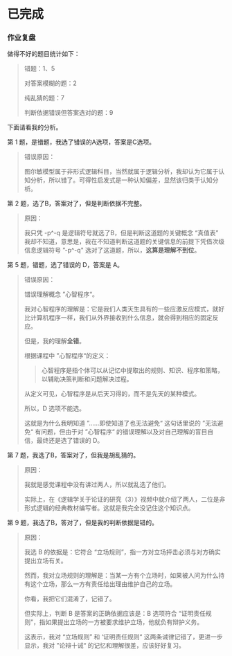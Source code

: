 # 已完成

### 作业复盘

做得不好的题目统计如下：

> 错题：1、5
>
> 对答案模糊的题：2
>
> 纯乱猜的题：7
>
> 判断依据错误但答案选对的题：9

下面请看我的分析。

第 1 题，是错题，我选了错误的A选项，答案是C选项。

> 错误原因：
>
> 图尔敏模型属于非形式逻辑科目，当然就属于逻辑分析，我却认为它属于认知分析，所以错了。可得性启发式是一种认知偏差，显然该归类于认知分析。

第 2 题，选了B，答案对了，但是判断依据不完整。

> 原因：
>
> 我只凭 -p^-q 是逻辑符号就选了B，但是判断这道题的关键概念 “真值表” 我却不知道，意思是，我在不知道判断这道题的关键信息的前提下凭借次级信息逻辑符号 ”-p^-q" 选对了这道题，所以，**这算是理解不到位**。

第 5 题，错题，选了错误的 D，答案是 A。

> 错误原因：
>
> 错误理解概念 ”心智程序“。
>
> 我对心智程序的理解是：它是我们人类天生具有的一些应激反应模式，就好比计算机程序一样，我们从外界接收到什么信息，就会得到相应的固定反应。
>
> 但是，我的理解**全错**。
>
> 根据课程中 ”心智程序“的定义：
>
> > 心智程序是指个体可以从记忆中提取出的规则、知识、程序和策略，以辅助决策判断和问题解决过程。
>
> 从定义可见，心智程序是从后天习得的，而不是先天的某种模式。
>
> 所以，D 选项不能选。
>
> 这就是为什么我明知道 ”……即使知道了也无法避免“ 这句话里说的 ”无法避免“ 有问题，但由于对 ”心智程序“ 的错误理解以及对自己理解的盲目自信，最终还是选了错误的 D。

第 7 题，我选了B，答案对了，但我是胡乱猜的。

> 原因：
>
> 我就是感觉课程中没有讲过两人，所以就乱选了他们。
>
> 实际上，在《逻辑学关于论证的研究（3）》视频中就介绍了两人，二位是非形式逻辑的经典教材编写者。这就是我完全没记住这个知识点。

第 9 题，我选了B，答对了，但是我的判断依据是错的。

> 原因：
>
> 我选 B 的依据是：它符合 “立场规则”，指一方对立场抨击必须与对方确实提出立场有关。
>
> 然而，我对立场规则的理解是：当某一方有个立场时，如果被人问为什么持有这个立场，那么一方有责任给出理由维护自己的立场。
>
> 你看，我把它们混淆了，记错了。
>
> 但实际上，判断 B 是答案的正确依据应该是：B 选项符合 “证明责任规则”，指如果提出立场的一方被要求维护立场，他就负有辩护义务。
>
> 这表示，我对 “立场规则” 和 ‘证明责任规则“ 这两条诫律记错了，更进一步显示，我对 ”论辩十诫“ 的记忆和理解很差，应该好好复习。

